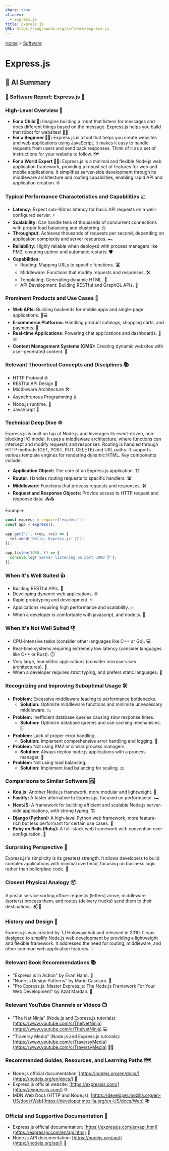 ```yaml
---
share: true
aliases:
  - Express.js
title: Express.js
URL: https://bagrounds.org/software/express-js
---
```

[Home](../index.md) > [Software](./index.md)  
# Express.js  
  
## 🤖 AI Summary  
### 💾 Software Report: Express.js 🚀  
  
### High-Level Overview 🧠  
  
* **For a Child 🧒:** Imagine building a robot that listens for messages and does different things based on the message. Express.js helps you build that robot for websites! 🤖💬  
* **For a Beginner 🧑‍💻:** Express.js is a tool that helps you create websites and web applications using JavaScript. It makes it easy to handle requests from users and send back responses. Think of it as a set of instructions for your website to follow. 🗺️  
* **For a World Expert 🧑‍🏫:** Express.js is a minimal and flexible Node.js web application framework, providing a robust set of features for web and mobile applications. It simplifies server-side development through its middleware architecture and routing capabilities, enabling rapid API and application creation. 🌐  
  
### Typical Performance Characteristics and Capabilities 📈  
  
* **Latency:** Expect sub-100ms latency for basic API requests on a well-configured server. ⚡  
* **Scalability:** Can handle tens of thousands of concurrent connections with proper load balancing and clustering. ⚖️  
* **Throughput:** Achieves thousands of requests per second, depending on application complexity and server resources. 🏎️  
* **Reliability:** Highly reliable when deployed with process managers like PM2, ensuring uptime and automatic restarts. 🛡️  
* **Capabilities:**  
    * Routing: Mapping URLs to specific functions. 🛣️  
    * Middleware: Functions that modify requests and responses. 🛠️  
    * Templating: Generating dynamic HTML. 📜  
    * API Development: Building RESTful and GraphQL APIs. 📡  
  
### Prominent Products and Use Cases 💼  
  
* **Web APIs:** Building backends for mobile apps and single-page applications. 📱💻  
* **E-commerce Platforms:** Handling product catalogs, shopping carts, and payments. 🛒  
* **Real-time Applications:** Powering chat applications and dashboards. 💬📊  
* **Content Management Systems (CMS):** Creating dynamic websites with user-generated content. 📝  
  
### Relevant Theoretical Concepts and Disciplines 📚  
  
* HTTP Protocol 🌐  
* RESTful API Design 📡  
* Middleware Architecture 🛠️  
* Asynchronous Programming ⏳  
* Node.js runtime. 🌳  
* JavaScript 📜  
  
### Technical Deep Dive ⚙️  
  
Express.js is built on top of Node.js and leverages its event-driven, non-blocking I/O model. It uses a middleware architecture, where functions can intercept and modify requests and responses. Routing is handled through HTTP methods (GET, POST, PUT, DELETE) and URL paths. It supports various template engines for rendering dynamic HTML. Key components include:  
  
* **Application Object:** The core of an Express.js application. 🏗️  
* **Router:** Handles routing requests to specific handlers. 🛣️  
* **Middleware:** Functions that process requests and responses. 🛠️  
* **Request and Response Objects:** Provide access to HTTP request and response data. 📥📤  
  
Example:  
  
```javascript  
const express = require('express');  
const app = express();  
  
app.get('/', (req, res) => {  
  res.send('Hello, Express.js! 👋');  
});  
  
app.listen(3000, () => {  
  console.log('Server listening on port 3000 👂');  
});  
```  
  
### When It's Well Suited 👍  
  
* Building RESTful APIs. 📡  
* Developing dynamic web applications. 🌐  
* Rapid prototyping and development. ⚡  
* Applications requiring high performance and scalability. 📈  
* When a developer is comfortable with javascript, and node.js. 🌳  
  
### When It's Not Well Suited 👎  
  
* CPU-intensive tasks (consider other languages like C++ or Go). 💻  
* Real-time systems requiring extremely low latency (consider languages like C++ or Rust). ⏱️  
* Very large, monolithic applications (consider microservices architectures). 🧩  
* When a developer requires strict typing, and prefers static languages. 📝  
  
### Recognizing and Improving Suboptimal Usage 🛠️  
  
* **Problem:** Excessive middleware leading to performance bottlenecks.  
    * **Solution:** Optimize middleware functions and minimize unnecessary middleware. 📉  
* **Problem:** Inefficient database queries causing slow response times.  
    * **Solution:** Optimize database queries and use caching mechanisms. 🗄️  
* **Problem:** Lack of proper error handling.  
    * **Solution:** Implement comprehensive error handling and logging. 🚨  
* **Problem:** Not using PM2 or similar process managers.  
    * **Solution:** Always deploy node.js applications with a process manager. 🔄  
* **Problem:** Not using load balancing.  
    * **Solution:** Implement load balancing for scaling. ⚖️  
  
### Comparisons to Similar Software 🆚  
  
* **Koa.js:** Another Node.js framework, more modular and lightweight. 🍃  
* **Fastify:** A faster alternative to Express.js, focused on performance. 🏎️  
* **NestJS:** A framework for building efficient and scalable Node.js server-side applications, with strong typing. 🏗️  
* **Django (Python):** A high-level Python web framework, more feature-rich but less performant for certain use cases. 🐍  
* **Ruby on Rails (Ruby):** A full-stack web framework with convention over configuration. 💎  
  
### Surprising Perspective 🤔  
  
Express.js's simplicity is its greatest strength. It allows developers to build complex applications with minimal overhead, focusing on business logic rather than boilerplate code. 🧠  
  
### Closest Physical Analogy 📦  
  
A postal service sorting office: requests (letters) arrive, middleware (sorters) process them, and routes (delivery trucks) send them to their destinations. 📬🚚  
  
### History and Design 📜  
  
Express.js was created by TJ Holowaychuk and released in 2010. It was designed to simplify Node.js web development by providing a lightweight and flexible framework. It addressed the need for routing, middleware, and other common web application features. 💡  
  
### Relevant Book Recommendations 📚  
  
* "Express.js in Action" by Evan Hahn. 📖  
* "Node.js Design Patterns" by Mario Casciaro. 📘  
* "Pro Express.js: Master Express.js: The Node.js Framework For Your Web Development" by Azat Mardan. 📙  
  
### Relevant YouTube Channels or Videos 📺  
  
* "The Net Ninja" (Node.js and Express.js tutorials): [https://www.youtube.com/c/TheNetNinja](https://www.youtube.com/c/TheNetNinja) 💻  
* "Traversy Media" (Node.js and Express.js tutorials): [https://www.youtube.com/c/TraversyMedia](https://www.youtube.com/c/TraversyMedia) 👨‍💻  
  
### Recommended Guides, Resources, and Learning Paths 🗺️  
  
* Node.js official documentation: [https://nodejs.org/en/docs/](https://nodejs.org/en/docs/) 🌳  
* Express.js official website: [https://expressjs.com/](https://expressjs.com/) 🌐  
* MDN Web Docs (HTTP and Node.js): [https://developer.mozilla.org/en-US/docs/Web](https://developer.mozilla.org/en-US/docs/Web) 📚  
  
### Official and Supportive Documentation 📄  
  
* Express.js official documentation: [https://expressjs.com/en/api.html](https://expressjs.com/en/api.html) 📄  
* Node.js API documentation: [https://nodejs.org/api/](https://nodejs.org/api/) 🌳  
